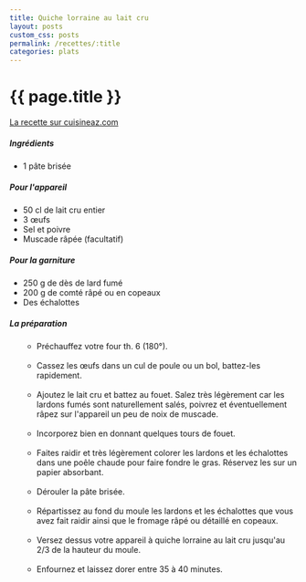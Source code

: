 ```yaml
---
title: Quiche lorraine au lait cru
layout: posts
custom_css: posts
permalink: /recettes/:title
categories: plats
---
```


# {{ page.title }}

[La recette sur cuisineaz.com](https://www.cuisineaz.com/recettes/quiche-lorraine-au-lait-cru-88747.aspx)

##### Ingrédients

- 1 pâte brisée

##### Pour l'appareil

- 50 cl de lait cru entier
- 3 œufs
- Sel et poivre
- Muscade râpée (facultatif)

##### Pour la garniture

- 250 g de dès de lard fumé
- 200 g de comté râpé ou en copeaux
- Des échalottes

##### La préparation

<ul id="prepa">

<section id="categories" markdown="1">

- Préchauffez votre four th. 6 (180°).<br><br>
- Cassez les œufs dans un cul de poule ou un bol, battez-les rapidement.<br><br>
- Ajoutez le lait cru et battez au fouet. Salez très légèrement car les lardons fumés sont naturellement salés, poivrez et éventuellement râpez sur l'appareil un peu de noix de muscade.<br><br>
- Incorporez bien en donnant quelques tours de fouet.<br><br>
- Faites raidir et très légèrement colorer les lardons et les échalottes dans une poêle chaude pour faire fondre le gras. Réservez les sur un papier absorbant.<br><br>
- Dérouler la pâte brisée.<br><br>
- Répartissez au fond du moule les lardons et les échalottes que vous avez fait raidir ainsi que le fromage râpé ou détaillé en copeaux.<br><br>
- Versez dessus votre appareil à quiche lorraine au lait cru jusqu'au 2/3 de la hauteur du moule.<br><br>
- Enfournez et laissez dorer entre 35 à 40 minutes.

</section>

</ul>